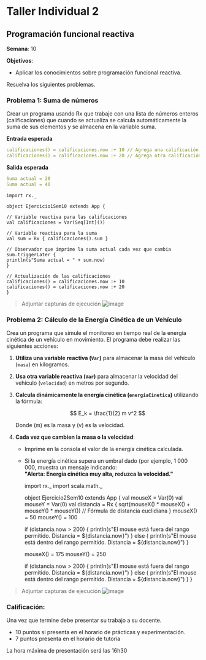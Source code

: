 # Taller Individual  2
## Programación funcional reactiva

**Semana**: 10

**Objetivos**:

- Aplicar los conocimientos sobre programación funcional reactiva.

Resuelva los siguientes problemas.

### Problema 1: Suma de números

Crear un programa usando Rx que trabaje con una lista de números enteros (calificaciones) que cuando se actualiza se calcula automáticamente la suma de sus elementos y se almacena en la variable suma.

**Entrada esperada**
```yaml
calificaciones() = calificaciones.now :+ 10 // Agrega una calificación
calificaciones() = calificaciones.now :+ 20 // Agrega otra calificación
```

**Salida esperada**
```yaml
Suma actual = 20
Suma actual = 40
```
    import rx._

    object Ejercicio1Sem10 extends App {
  
    // Variable reactiva para las calificaciones
    val calificaciones = Var(Seq[Int]())

    // Variable reactiva para la suma
    val sum = Rx { calificaciones().sum }

    // Observador que imprime la suma actual cada vez que cambia
    sum.triggerLater {
    println(s"Suma actual = " + sum.now)
    }

    // Actualización de las calificaciones
    calificaciones() = calificaciones.now :+ 10
    calificaciones() = calificaciones.now :+ 20
    }
    
> Adjuntar capturas de ejecución
![image](https://github.com/user-attachments/assets/e74d68d8-b412-43e0-a5b1-9a4154976a45)




### Problema 2: Cálculo de la Energía Cinética de un Vehículo

Crea un programa que simule el monitoreo en tiempo real de la energía cinética de un vehículo en movimiento. El programa debe realizar las siguientes acciones:

1. **Utiliza una variable reactiva (`Var`)** para almacenar la masa del vehículo (`masa`) en kilogramos.
2. **Usa otra variable reactiva (`Var`)** para almacenar la velocidad del vehículo (`velocidad`) en metros por segundo.
3. **Calcula dinámicamente la energía cinética (`energiaCinetica`)** utilizando la fórmula:

   $$
   E_k = \frac{1}{2} m v^2
   $$

   Donde \(m\) es la masa y \(v\) es la velocidad.

4. **Cada vez que cambien la masa o la velocidad**:
   - Imprime en la consola el valor de la energía cinética calculada.
   - Si la energía cinética supera un umbral dado (por ejemplo, 1 000 000, muestra un mensaje indicando:  
     **"Alerta: Energía cinética muy alta, reduzca la velocidad."**



        import rx._
        import scala.math._

        object Ejercicio2Sem10 extends App {
        val mouseX = Var(0)
        val mouseY = Var(0)
        val distancia = Rx {
        sqrt(mouseX() * mouseX() + mouseY() * mouseY())  // Fórmula de distancia euclidiana
        }
        mouseX() = 50
        mouseY() = 100

        if (distancia.now > 200) {
        println(s"El mouse está fuera del rango permitido. Distancia = ${distancia.now}")
        } else {
        println(s"El mouse está dentro del rango permitido. Distancia = ${distancia.now}")
        }

        mouseX() = 175
        mouseY() = 250

        if (distancia.now > 200) {
        println(s"El mouse está fuera del rango permitido. Distancia = ${distancia.now}")
        } else {
        println(s"El mouse está dentro del rango permitido. Distancia = ${distancia.now}")
        }
        }
> Adjuntar capturas de ejecución
> ![image](https://github.com/user-attachments/assets/19e0eb8f-477c-470a-8649-5931445f63dc)


### Calificación:

Una vez que termine debe presentar su trabajo a su docente.

- 10 puntos si presenta en el horario de prácticas y experimentación.
- 7 puntos presenta en el horario de tutoría

La hora máxima de presentación será las 16h30
